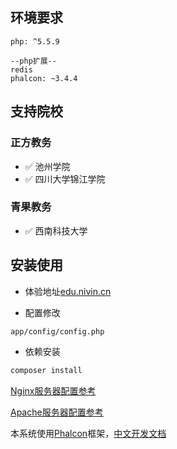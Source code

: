 ## 环境要求

	php: ^5.5.9

	--php扩展--
	redis
	phalcon: ~3.4.4

## 支持院校

### 正方教务

- :white_check_mark: 池州学院
- :white_check_mark: 四川大学锦江学院

### 青果教务

- :white_check_mark: 西南科技大学

## 安装使用

- 体验地址[edu.nivin.cn](http://edu.nivin.cn/)

- 配置修改

```bash
app/config/config.php
```

- 依赖安装

```bash
composer install
```

[Nginx服务器配置参考](https://www.kancloud.cn/jaya1992/phalcon_doc_zh/753243#Nginx_46)

[Apache服务器配置参考](https://www.kancloud.cn/jaya1992/phalcon_doc_zh/753243#Apache_148)

本系统使用[Phalcon](https://phalcon.io/zh-cn)框架，[中文开发文档](https://www.kancloud.cn/jaya1992/phalcon_doc_zh)
